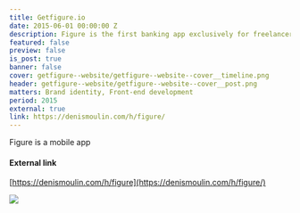 ```yaml
---
title: Getfigure.io
date: 2015-06-01 00:00:00 Z
description: Figure is the first banking app exclusively for freelancers, it is now run and renamed by Kontist team in Berlin.
featured: false
preview: false
is_post: true
banner: false
cover: getfigure--website/getfigure--website--cover__timeline.png
header: getfigure--website/getfigure--website--cover__post.png
matters: Brand identity, Front-end development
period: 2015
external: true
link: https://denismoulin.com/h/figure/
---
```


Figure is a mobile app

#### External link

[https://denismoulin.com/h/figure](https://denismoulin.com/h/figure/)

![](../../assets/images/posts/getfigure--website/getfigure--website--content--0.png)
